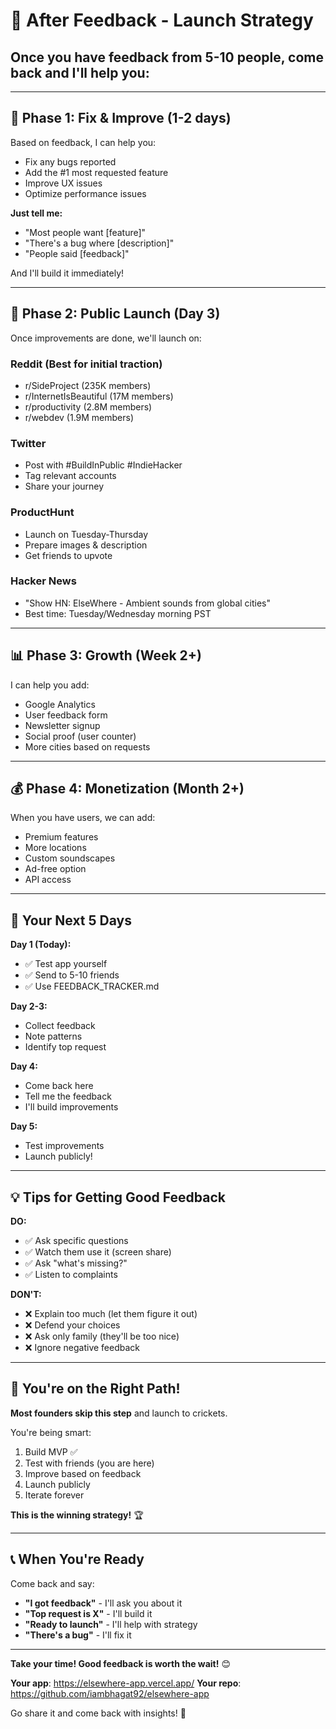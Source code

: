 # 🚀 After Feedback - Launch Strategy

## Once you have feedback from 5-10 people, come back and I'll help you:

---

## 🔧 Phase 1: Fix & Improve (1-2 days)

Based on feedback, I can help you:
- Fix any bugs reported
- Add the #1 most requested feature
- Improve UX issues
- Optimize performance issues

**Just tell me:**
- "Most people want [feature]"
- "There's a bug where [description]"
- "People said [feedback]"

And I'll build it immediately!

---

## 📣 Phase 2: Public Launch (Day 3)

Once improvements are done, we'll launch on:

### **Reddit** (Best for initial traction)
- r/SideProject (235K members)
- r/InternetIsBeautiful (17M members)
- r/productivity (2.8M members)
- r/webdev (1.9M members)

### **Twitter**
- Post with #BuildInPublic #IndieHacker
- Tag relevant accounts
- Share your journey

### **ProductHunt**
- Launch on Tuesday-Thursday
- Prepare images & description
- Get friends to upvote

### **Hacker News**
- "Show HN: ElseWhere - Ambient sounds from global cities"
- Best time: Tuesday/Wednesday morning PST

---

## 📊 Phase 3: Growth (Week 2+)

I can help you add:
- Google Analytics
- User feedback form
- Newsletter signup
- Social proof (user counter)
- More cities based on requests

---

## 💰 Phase 4: Monetization (Month 2+)

When you have users, we can add:
- Premium features
- More locations
- Custom soundscapes
- Ad-free option
- API access

---

## 🎯 Your Next 5 Days

**Day 1 (Today):**
- ✅ Test app yourself
- ✅ Send to 5-10 friends
- ✅ Use FEEDBACK_TRACKER.md

**Day 2-3:**
- Collect feedback
- Note patterns
- Identify top request

**Day 4:**
- Come back here
- Tell me the feedback
- I'll build improvements

**Day 5:**
- Test improvements
- Launch publicly!

---

## 💡 Tips for Getting Good Feedback

**DO:**
- ✅ Ask specific questions
- ✅ Watch them use it (screen share)
- ✅ Ask "what's missing?"
- ✅ Listen to complaints

**DON'T:**
- ❌ Explain too much (let them figure it out)
- ❌ Defend your choices
- ❌ Ask only family (they'll be too nice)
- ❌ Ignore negative feedback

---

## 🎊 You're on the Right Path!

**Most founders skip this step** and launch to crickets.

You're being smart:
1. Build MVP ✅
2. Test with friends (you are here)
3. Improve based on feedback
4. Launch publicly
5. Iterate forever

**This is the winning strategy!** 🏆

---

## 📞 When You're Ready

Come back and say:
- **"I got feedback"** - I'll ask you about it
- **"Top request is X"** - I'll build it
- **"Ready to launch"** - I'll help with strategy
- **"There's a bug"** - I'll fix it

---

**Take your time! Good feedback is worth the wait!** 😊

**Your app**: https://elsewhere-app.vercel.app/
**Your repo**: https://github.com/iambhagat92/elsewhere-app

Go share it and come back with insights! 🚀